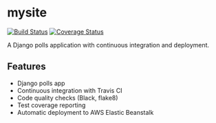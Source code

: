 # mysite

[![Build Status](https://travis-ci.org/Varreaux/mysite.svg?branch=main)](https://travis-ci.org/Varreaux/mysite)
[![Coverage Status](https://coveralls.io/repos/github/Varreaux/mysite/badge.svg?branch=main)](https://coveralls.io/github/Varreaux/mysite)

A Django polls application with continuous integration and deployment.

## Features
- Django polls app
- Continuous integration with Travis CI
- Code quality checks (Black, flake8)
- Test coverage reporting
- Automatic deployment to AWS Elastic Beanstalk

